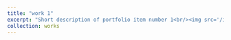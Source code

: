 ```yaml
---
title: "work 1"
excerpt: "Short description of portfolio item number 1<br/><img src='/images/500x300.png'>"
collection: works
---
```

